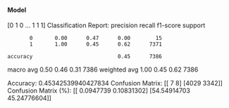 #### Model
[0 1 0 ... 1 1 1]
Classification Report:
              precision    recall  f1-score   support

           0       0.00      0.47      0.00        15
           1       1.00      0.45      0.62      7371

    accuracy                           0.45      7386
   macro avg       0.50      0.46      0.31      7386
weighted avg       1.00      0.45      0.62      7386

Accuracy: 0.45342539940427834
Confusion Matrix:
[[   7    8]
 [4029 3342]]
Confusion Matrix (%):
[[ 0.0947739   0.10831302]
 [54.54914703 45.24776604]]
